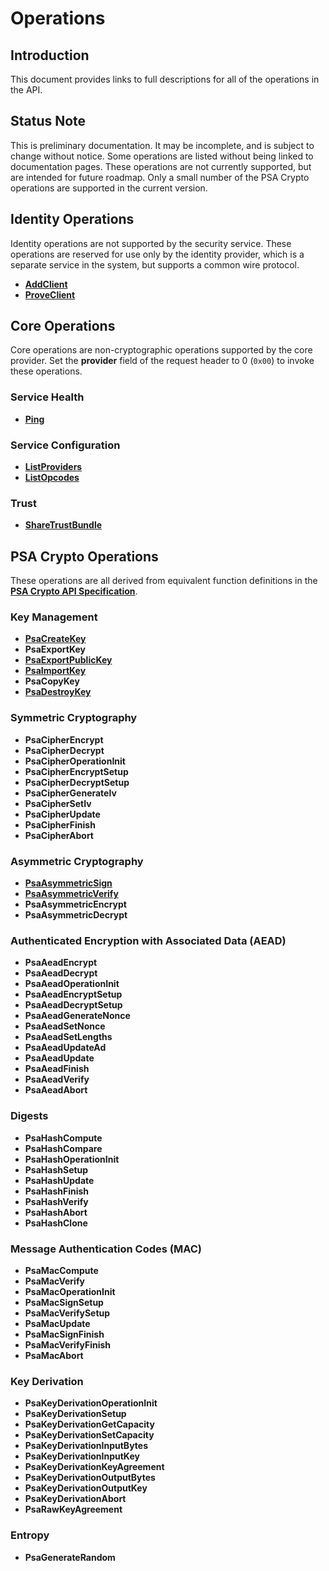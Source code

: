 <!--
  -- Copyright (c) 2019, Arm Limited, All Rights Reserved
  -- SPDX-License-Identifier: Apache-2.0
  --
  -- Licensed under the Apache License, Version 2.0 (the "License"); you may
  -- not use this file except in compliance with the License.
  -- You may obtain a copy of the License at
  --
  -- http://www.apache.org/licenses/LICENSE-2.0
  --
  -- Unless required by applicable law or agreed to in writing, software
  -- distributed under the License is distributed on an "AS IS" BASIS, WITHOUT
  -- WARRANTIES OR CONDITIONS OF ANY KIND, either express or implied.
  -- See the License for the specific language governing permissions and
  -- limitations under the License.
--->
# Operations

## Introduction

This document provides links to full descriptions for all of the operations in the API.

## Status Note

This is preliminary documentation. It may be incomplete, and is subject to change without notice. Some operations are listed without being linked to documentation pages. These operations are not currently supported, but are intended for future roadmap. Only a small number of the PSA Crypto operations are supported in the current version.

## Identity Operations

Identity operations are not supported by the security service. These operations are reserved for use only by the identity provider, which is a separate service in the system, but supports a common wire protocol.

* [**AddClient**](add_client.md)
* [**ProveClient**](prove_client.md)


## Core Operations

Core operations are non-cryptographic operations supported by the core provider. Set the **provider** field of the request header to 0 (`0x00`) to invoke these operations.

### Service Health

* [**Ping**](ping.md)

### Service Configuration

* [**ListProviders**](list_providers.md)
* [**ListOpcodes**](list_opcodes.md)

### Trust

* [**ShareTrustBundle**](share_trust_bundle.md)

## PSA Crypto Operations

These operations are all derived from equivalent function definitions in the [**PSA Crypto API Specification**](https://github.com/ARMmbed/mbed-crypto/blob/psa-crypto-api/docs/PSA_Cryptography_API_Specification.pdf). 

### Key Management

* [**PsaCreateKey**](psa_create_key.md)
* **PsaExportKey**
* [**PsaExportPublicKey**](psa_export_public_key.md)
* [**PsaImportKey**](psa_import_key.md)
* **PsaCopyKey**
* [**PsaDestroyKey**](psa_destroy_key.md)

### Symmetric Cryptography

* **PsaCipherEncrypt**
* **PsaCipherDecrypt**
* **PsaCipherOperationInit**
* **PsaCipherEncryptSetup**
* **PsaCipherDecryptSetup**
* **PsaCipherGenerateIv**
* **PsaCipherSetIv**
* **PsaCipherUpdate**
* **PsaCipherFinish**
* **PsaCipherAbort**

### Asymmetric Cryptography

* [**PsaAsymmetricSign**](psa_asymmetric_sign.md)
* [**PsaAsymmetricVerify**](psa_asymmetric_verify.md)
* **PsaAsymmetricEncrypt**
* **PsaAsymmetricDecrypt**

### Authenticated Encryption with Associated Data (AEAD)

* **PsaAeadEncrypt**
* **PsaAeadDecrypt**
* **PsaAeadOperationInit**
* **PsaAeadEncryptSetup**
* **PsaAeadDecryptSetup**
* **PsaAeadGenerateNonce**
* **PsaAeadSetNonce**
* **PsaAeadSetLengths**
* **PsaAeadUpdateAd**
* **PsaAeadUpdate**
* **PsaAeadFinish**
* **PsaAeadVerify**
* **PsaAeadAbort**
  
### Digests

* **PsaHashCompute**
* **PsaHashCompare**
* **PsaHashOperationInit**
* **PsaHashSetup**
* **PsaHashUpdate**
* **PsaHashFinish**
* **PsaHashVerify**
* **PsaHashAbort**
* **PsaHashClone**
  
### Message Authentication Codes (MAC)

* **PsaMacCompute**
* **PsaMacVerify**
* **PsaMacOperationInit**
* **PsaMacSignSetup**
* **PsaMacVerifySetup**
* **PsaMacUpdate**
* **PsaMacSignFinish**
* **PsaMacVerifyFinish**
* **PsaMacAbort**
  
### Key Derivation

* **PsaKeyDerivationOperationInit**
* **PsaKeyDerivationSetup**
* **PsaKeyDerivationGetCapacity**
* **PsaKeyDerivationSetCapacity**
* **PsaKeyDerivationInputBytes**
* **PsaKeyDerivationInputKey**
* **PsaKeyDerivationKeyAgreement**
* **PsaKeyDerivationOutputBytes**
* **PsaKeyDerivationOutputKey**
* **PsaKeyDerivationAbort**
* **PsaRawKeyAgreement**

### Entropy

* **PsaGenerateRandom**
